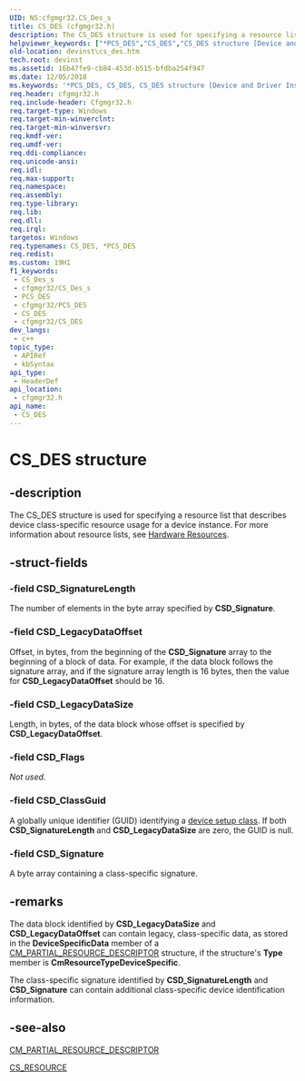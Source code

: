 ```yaml
---
UID: NS:cfgmgr32.CS_Des_s
title: CS_DES (cfgmgr32.h)
description: The CS_DES structure is used for specifying a resource list that describes device class-specific resource usage for a device instance. For more information about resource lists, see Hardware Resources.
helpviewer_keywords: ["*PCS_DES","CS_DES","CS_DES structure [Device and Driver Installation]","PCS_DES","PCS_DES structure pointer [Device and Driver Installation]","cfgmgr32/CS_DES","cfgmgr32/PCS_DES","cfgmgrst_b22826b5-3488-4667-831a-24b848f2dd74.xml","devinst.cs_des"]
old-location: devinst\cs_des.htm
tech.root: devinst
ms.assetid: 16b47fe9-cb84-453d-b515-bfdba254f947
ms.date: 12/05/2018
ms.keywords: '*PCS_DES, CS_DES, CS_DES structure [Device and Driver Installation], PCS_DES, PCS_DES structure pointer [Device and Driver Installation], cfgmgr32/CS_DES, cfgmgr32/PCS_DES, cfgmgrst_b22826b5-3488-4667-831a-24b848f2dd74.xml, devinst.cs_des'
req.header: cfgmgr32.h
req.include-header: Cfgmgr32.h
req.target-type: Windows
req.target-min-winverclnt: 
req.target-min-winversvr: 
req.kmdf-ver: 
req.umdf-ver: 
req.ddi-compliance: 
req.unicode-ansi: 
req.idl: 
req.max-support: 
req.namespace: 
req.assembly: 
req.type-library: 
req.lib: 
req.dll: 
req.irql: 
targetos: Windows
req.typenames: CS_DES, *PCS_DES
req.redist: 
ms.custom: 19H1
f1_keywords:
 - CS_Des_s
 - cfgmgr32/CS_Des_s
 - PCS_DES
 - cfgmgr32/PCS_DES
 - CS_DES
 - cfgmgr32/CS_DES
dev_langs:
 - c++
topic_type:
 - APIRef
 - kbSyntax
api_type:
 - HeaderDef
api_location:
 - cfgmgr32.h
api_name:
 - CS_DES
---
```


# CS_DES structure


## -description

The CS_DES structure is used for specifying a resource list that describes device class-specific resource usage for a device instance. For more information about resource lists, see <a href="https://docs.microsoft.com/windows-hardware/drivers/kernel/hardware-resources">Hardware Resources</a>.

## -struct-fields

### -field CSD_SignatureLength

The number of elements in the byte array specified by <b>CSD_Signature</b>.

### -field CSD_LegacyDataOffset

Offset, in bytes, from the beginning of the <b>CSD_Signature</b> array to the beginning of a block of data. For example, if the data block follows the signature array, and if the signature array length is 16 bytes, then the value for <b>CSD_LegacyDataOffset</b> should be 16.

### -field CSD_LegacyDataSize

Length, in bytes, of the data block whose offset is specified by <b>CSD_LegacyDataOffset</b>.

### -field CSD_Flags

<i>Not used.</i>

### -field CSD_ClassGuid

A globally unique identifier (GUID) identifying a <a href="https://docs.microsoft.com/windows/desktop/api/setupapi/ns-setupapi-sp_devinfo_data">device setup class</a>. If both <b>CSD_SignatureLength</b> and <b>CSD_LegacyDataSize</b> are zero, the GUID is null.

### -field CSD_Signature

A byte array containing a class-specific signature.

## -remarks

The data block identified by <b>CSD_LegacyDataSize</b> and <b>CSD_LegacyDataOffset</b> can contain legacy, class-specific data, as stored in the <b>DeviceSpecificData</b> member of a <a href="https://docs.microsoft.com/windows-hardware/drivers/ddi/content/wdm/ns-wdm-_cm_partial_resource_descriptor">CM_PARTIAL_RESOURCE_DESCRIPTOR</a> structure, if the structure's <b>Type</b> member is <b>CmResourceTypeDeviceSpecific</b>.

The class-specific signature identified by <b>CSD_SignatureLength</b> and <b>CSD_Signature</b> can contain additional class-specific device identification information.

## -see-also

<a href="https://docs.microsoft.com/windows-hardware/drivers/ddi/content/wdm/ns-wdm-_cm_partial_resource_descriptor">CM_PARTIAL_RESOURCE_DESCRIPTOR</a>



[CS_RESOURCE](https://docs.microsoft.com/windows/desktop/api/cfgmgr32/ns-cfgmgr32-cs_resource)

